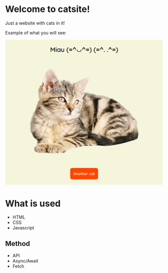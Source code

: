 # Welcome to catsite!

Just a website with cats in it!

Example of what you will see:

![cat](working-catsite.png)

# What is used

- HTML
- CSS
- Javascript

## Method

- API
- Async/Await
- Fetch